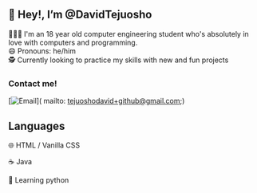 ## 👋 Hey!, I’m @DavidTejuosho

👨🏾‍🦱 I'm an 18 year old computer engineering student who's absolutely in love with computers and programming.  
😄 Pronouns: he/him  
🕵️ Currently looking to practice my skills with new and fun projects

### Contact me!
[![Email](https://img.shields.io/badge/-Gmail-000?logo=gmail)](
mailto: tejuoshodavid+github@gmail.com;)
<!-- [![LinkedIn](https://img.shields.io/badge/LinkedIn-000?logo=linkedin)](linkedInLink)
 -->
## Languages
🌐 HTML / Vanilla CSS

☕ Java

🐍 Learning python

<!-- ## My favorite Projects
[projectName](projectLink) — projectDescription. 


**DavidTeju/DavidTeju** is a ✨ _special_ ✨ repository because its `README.md` (this file) appears on your GitHub profile.

Here are some ideas to get you started:

- 🔭 I’m currently working on ...
- 🌱 I’m currently learning ...
- 👯 I’m looking to collaborate on ...
- 🤔 I’m looking for help with ...
- 💬 Ask me about ...
- 📫 How to reach me: ...
- 😄 Pronouns: ...
- ⚡ Fun fact: ...
-->
